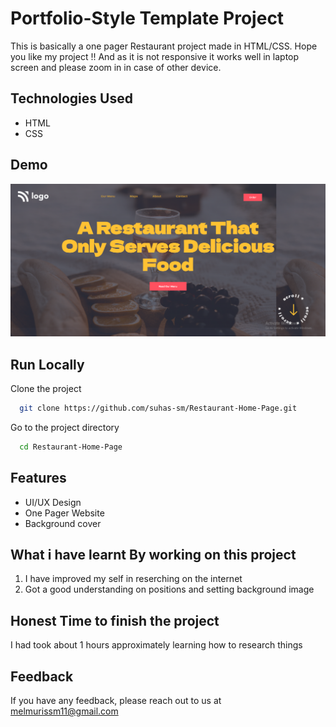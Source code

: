
# Portfolio-Style Template Project

This is basically a one pager Restaurant project made in HTML/CSS.
Hope you like my project !! And as it is not responsive it works well in laptop screen and please zoom in in case of other device.

## Technologies Used
  - HTML
  - CSS

## Demo
![page-img](./assets/page_img.PNG)

## Run Locally

Clone the project

```bash
  git clone https://github.com/suhas-sm/Restaurant-Home-Page.git
```

Go to the project directory

```bash
  cd Restaurant-Home-Page
```
## Features

- UI/UX Design
- One Pager Website
- Background cover

## What i have learnt By working on this project
1. I have improved my self in reserching on the internet
2. Got a good understanding on positions and setting background image


## Honest Time to finish the project

I had took about 1 hours approximately learning how to research things

## Feedback

If you have any feedback, please reach out to us at melmurissm11@gmail.com

